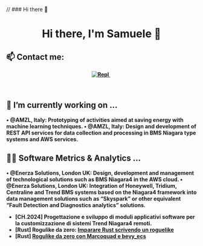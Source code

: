 // ### Hi there 👋
<p>
  <h1 align="center"><b>Hi there, I'm Samuele 👋</h1>
</p>

## 📫 Contact me:
<p align="center">
<a href="https://www.linkedin.com/in/samuele-annulli-30961030/">
<img src="https://img.shields.io/badge/LinkedIn-blue?style=flat&logo=linkedin&labelColor=blue" alt="Repl" />
</a>&nbsp;
</p>
<br />
  
## 🔭 I’m currently working on ...
• @AMZL, Italy: Prototyping of  activities  aimed  at  saving  energy  with  machine  learning techniques. 
• @AMZL, Italy: Design  and  development  of  REST  API  services  for  data  collection  and processing in BMS Niagara type systems and AWS services. 



## 👩‍💻 Software Metrics & Analytics ...
• @Enerza Solutions, London UK: Design, development and management of technological solutions such as BMS Niagara4 in the AWS cloud. 
• @Enerza Solutions, London UK: Integration of Honeywell, Tridium, Centraline and Trend BMS systems based on the Niagara4 framework into data management solutions such as 
“Skyspark”  or  other  equivalent  “Fault  Detection  and  Diagnostics analytics” solutions. 
- [CH.2024] Progettazione e sviluppo di moduli applicativi software per la customizzazione di sistemi Trend Niagara4 remoti.
- [Rust] Rogulike da zero: [Imparare Rust scrivendo un roguelike](https://github.com/ProfAndreaPollini/roguelike-rust-macroquad-noname)
- [Rust] [Rogulike da zero con Marcoquad e bevy_ecs](https://github.com/ProfAndreaPollini/roguelike-rust-bevy_ecs-macroquad-noname)

<!--
**samueleannulli/samueleannulli** is a ✨ _special_ ✨ repository because its `README.md` (this file) appears on your GitHub profile.

Here are some ideas to get you started:

- 🔭 I’m currently working on ...
- 🌱 I’m currently learning ...
- 👯 I’m looking to collaborate on ...
- 🤔 I’m looking for help with ...
- 💬 Ask me about ...
- 📫 How to reach me: ...
- 😄 Pronouns: ...
- ⚡ Fun fact: ...
-->
